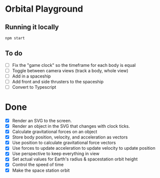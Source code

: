 # Orbital Playground

## Running it locally

```bash
npm start
```

## To do

-   [ ] Fix the "game clock" so the timeframe for each body is equal
-   [ ] Toggle between camera views (track a body, whole view)
-   [ ] Add in a spaceship
-   [ ] Add front and side thrusters to the spaceship
-   [ ] Convert to Typescript

# Done

-   [x] Render an SVG to the screen.
-   [x] Render an object in the SVG that changes with clock ticks.
-   [x] Calculate gravitational forces on an object
-   [x] Store body position, velocity, and acceleration as vectors
-   [x] Use position to calculate gravitational force vectors
-   [x] Use forces to update acceleration to update velocity to update position
-   [x] Use perspective to keep everything in view
-   [x] Set actual values for Earth's radius & spacestation orbit height
-   [x] Control the speed of time
-   [x] Make the space station orbit
